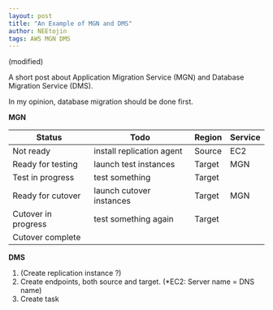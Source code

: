 ```yaml
---
layout: post
title: "An Example of MGN and DMS"
author: NEEtojin
tags: AWS MGN DMS
---
```


(modified)

A short post about Application Migration Service (MGN) and Database Migration Service (DMS).

In my opinion, database migration should be done first.

**MGN**

|Status|Todo|Region|Service|
|---|---|---|---|
|Not ready|install replication agent|Source|EC2|
|Ready for testing|launch test instances|Target|MGN|
|Test in progress|test something|Target||
|Ready for cutover|launch cutover instances|Target|MGN|
|Cutover in progress|test something again|Target||
|Cutover complete||||

**DMS**

1. (Create replication instance ?)
1. Create endpoints, both source and target. (*EC2: Server name = DNS name)
1. Create task
